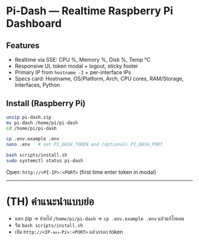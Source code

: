 # Pi-Dash — Realtime Raspberry Pi Dashboard

## Features
- Realtime via SSE: CPU %, Memory %, Disk %, Temp °C
- Responsive UI, token modal + logout, sticky footer
- Primary IP from `hostname -I` + per-interface IPs
- Specs card: Hostname, OS/Platform, Arch, CPU cores, RAM/Storage, Interfaces, Python

## Install (Raspberry Pi)
```bash
unzip pi-dash.zip
mv pi-dash /home/pi/pi-dash
cd /home/pi/pi-dash

cp .env.example .env
nano .env   # set PI_DASH_TOKEN and (optional) PI_DASH_PORT

bash scripts/install.sh
sudo systemctl status pi-dash
```
Open: `http://<PI-IP>:<PORT>` (first time enter token in modal)

---
# (TH) คำแนะนำแบบย่อ
- แตก zip → ย้ายไป `/home/pi/pi-dash` → `cp .env.example .env` แล้วแก้โทเคน
- รัน `bash scripts/install.sh`
- เปิด `http://<IP-ของ-Pi>:<PORT>` แล้วกรอก token

